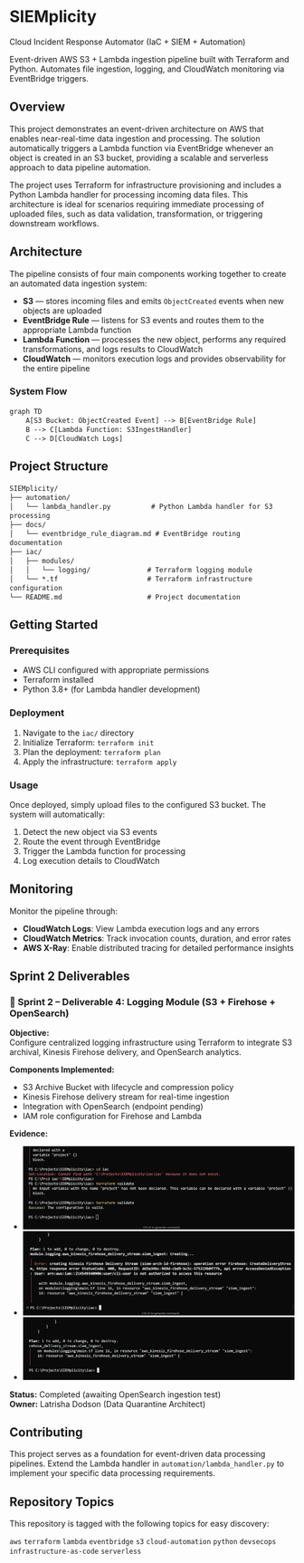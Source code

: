 # SIEMplicity
Cloud Incident Response Automator (IaC + SIEM + Automation)

Event-driven AWS S3 + Lambda ingestion pipeline built with Terraform and Python. Automates file ingestion, logging, and CloudWatch monitoring via EventBridge triggers.

## Overview

This project demonstrates an event-driven architecture on AWS that enables near-real-time data ingestion and processing. The solution automatically triggers a Lambda function via EventBridge whenever an object is created in an S3 bucket, providing a scalable and serverless approach to data pipeline automation.

The project uses Terraform for infrastructure provisioning and includes a Python Lambda handler for processing incoming data files. This architecture is ideal for scenarios requiring immediate processing of uploaded files, such as data validation, transformation, or triggering downstream workflows.

## Architecture

The pipeline consists of four main components working together to create an automated data ingestion system:

- **S3** — stores incoming files and emits `ObjectCreated` events when new objects are uploaded
- **EventBridge Rule** — listens for S3 events and routes them to the appropriate Lambda function
- **Lambda Function** — processes the new object, performs any required transformations, and logs results to CloudWatch
- **CloudWatch** — monitors execution logs and provides observability for the entire pipeline

### System Flow

```mermaid
graph TD
    A[S3 Bucket: ObjectCreated Event] --> B[EventBridge Rule]
    B --> C[Lambda Function: S3IngestHandler]
    C --> D[CloudWatch Logs]
```

## Project Structure

```
SIEMplicity/
├── automation/
│   └── lambda_handler.py          # Python Lambda handler for S3 processing
├── docs/
│   └── eventbridge_rule_diagram.md # EventBridge routing documentation
├── iac/
│   ├── modules/
│   │   └── logging/              # Terraform logging module
│   └── *.tf                      # Terraform infrastructure configuration
└── README.md                     # Project documentation
```

## Getting Started

### Prerequisites

- AWS CLI configured with appropriate permissions
- Terraform installed
- Python 3.8+ (for Lambda handler development)

### Deployment

1. Navigate to the `iac/` directory
2. Initialize Terraform: `terraform init`
3. Plan the deployment: `terraform plan`
4. Apply the infrastructure: `terraform apply`

### Usage

Once deployed, simply upload files to the configured S3 bucket. The system will automatically:
1. Detect the new object via S3 events
2. Route the event through EventBridge
3. Trigger the Lambda function for processing
4. Log execution details to CloudWatch

## Monitoring

Monitor the pipeline through:
- **CloudWatch Logs**: View Lambda execution logs and any errors
- **CloudWatch Metrics**: Track invocation counts, duration, and error rates
- **AWS X-Ray**: Enable distributed tracing for detailed performance insights

## Sprint 2 Deliverables

### 🧩 Sprint 2 – Deliverable 4: Logging Module (S3 + Firehose + OpenSearch)

**Objective:**  
Configure centralized logging infrastructure using Terraform to integrate S3 archival, Kinesis Firehose delivery, and OpenSearch analytics.

**Components Implemented:**
- S3 Archive Bucket with lifecycle and compression policy  
- Kinesis Firehose delivery stream for real-time ingestion  
- Integration with OpenSearch (endpoint pending)  
- IAM role configuration for Firehose and Lambda  

**Evidence:**
- ![Logging Module Validation Success](assets/Sprint2_Deliverables/LocalOS_LoggingModule_Validation_Success.png)
- ![Firehose Access Denied](assets/Sprint2_Deliverables/Terraform_Firehose_AccessDenied.png)
- ![VPC Deployment Success](assets/Sprint2_Deliverables/LocalOS_VPCDeployment_Success.png)  

**Status:** Completed (awaiting OpenSearch ingestion test)  
**Owner:** Latrisha Dodson (Data Quarantine Architect)

## Contributing

This project serves as a foundation for event-driven data processing pipelines. Extend the Lambda handler in `automation/lambda_handler.py` to implement your specific data processing requirements.

## Repository Topics

This repository is tagged with the following topics for easy discovery:

`aws` `terraform` `lambda` `eventbridge` `s3` `cloud-automation` `python` `devsecops` `infrastructure-as-code` `serverless`
